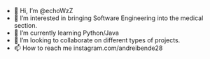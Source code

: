 - 👋 Hi, I’m @echoWzZ
- 👀 I’m interested in bringing Software Engineering into the medical section.
- 🌱 I’m currently learning Python/Java
- 💞️ I’m looking to collaborate on different types of projects.
- 📫 How to reach me instagram.com/andreibende28

<!---
echoWzZ/echoWzZ is a ✨ special ✨ repository because its `README.md` (this file) appears on your GitHub profile.
You can click the Preview link to take a look at your changes.
--->
